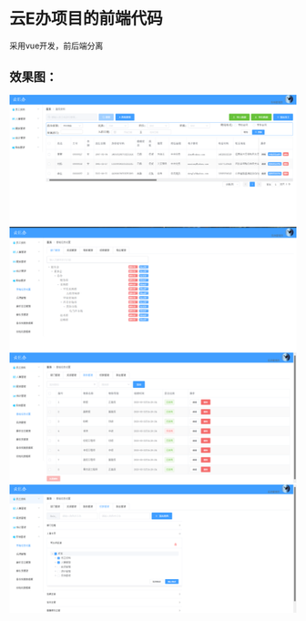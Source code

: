 # 云E办项目的前端代码
采用vue开发，前后端分离

## 效果图：
![](https://github.com/xjcxjcxjc/yeb-vue/blob/master/img/img1.png)
![](https://github.com/xjcxjcxjc/yeb-vue/blob/master/img/img2.png)
![](https://github.com/xjcxjcxjc/yeb-vue/blob/master/img/img3.png)
![](https://github.com/xjcxjcxjc/yeb-vue/blob/master/img/img4.png)
